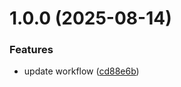 # 1.0.0 (2025-08-14)


### Features

* update workflow ([cd88e6b](https://github.com/team-xx-capstone-deploycamp/backend-service/commit/cd88e6b0a40878c6cb2720a382a404667cffe8ce))
